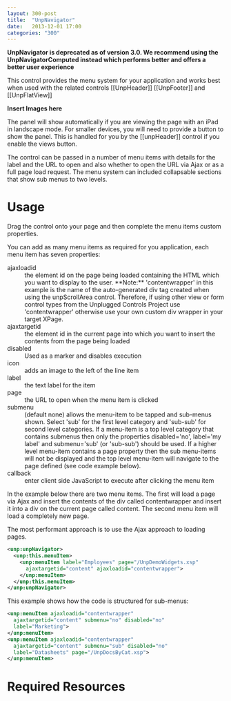```yaml
---
layout: 300-post
title:  "UnpNavigator"
date:   2013-12-01 17:00
categories: "300"
---
```


**UnpNavigator is deprecated as of version 3.0. We recommend using the UnpNavigatorComputed instead which performs better and offers a better user experience**

This control provides the menu system for your application and works best when used with the related controls [[UnpHeader]] [[UnpFooter]] and [[UnpFlatView]]

**Insert Images here**

The panel will show automatically if you are viewing the page with an iPad in landscape mode. For smaller devices, you will need to provide a button to show the panel. This is handled for you by the [[unpHeader]] control if you enable the views button.

The control can be passed in a number of menu items with details for the label and the URL to open and also whether to open the URL via Ajax or as a full page load request.
The menu system can included collapsable sections that show sub menus to two levels.

# Usage
Drag the control onto your page and then complete the menu items custom properties.

You can add as many menu items as required for you application, each menu item has seven properties:

<dl class="dl-horizontal">
  <dt>ajaxloadid</dt><dd>the element id on the page being loaded containing the HTML which you want to display to the user. 
**Note:** 'contentwrapper' in this example is the name of the auto-generated div tag created when using the unpScrollArea control. Therefore, if using other view or form control types from the Unplugged Controls Project use 'contentwrapper' otherwise use your own custom div wrapper in your target XPage.</dd>
  <dt>ajaxtargetid</dt><dd>the element id in the current page into which you want to insert the contents from the page being loaded</dd>
  <dt>disabled</dt><dd>Used as a marker and disables execution</dd>
  <dt>icon</dt><dd>adds an image to the left of the line item </dd>
  <dt>label</dt><dd>the text label for the item</dd>
  <dt>page</dt><dd>the URL to open when the menu item is clicked</dd>
  <dt>submenu</dt><dd>(default none) allows the menu-item to be tapped and sub-menus shown. Select 'sub' for the first level category and 'sub-sub' for second level categories. If a menu-item is a top level category that contains submenus then only the properties disabled='no', label='my label' and submenu='sub' (or 'sub-sub') should be used. If a higher level menu-item contains a page property then the sub menu-items will not be displayed and the top level menu-item will navigate to the page defined (see code example below). </dd>
  <dt>callback</dt><dd>enter client side JavaScript to execute after clicking the menu item</dd>
</dl>

In the example below there are two menu items. The first will load a page via Ajax and insert the contents of the div called contentwrapper and insert it into a div on the current page called content. The second menu item will load a completely new page.

The most performant approach is to use the Ajax approach to loading pages.

```xml
<unp:unpNavigator>
  <unp:this.menuItem>
    <unp:menuItem label="Employees" page="/UnpDemoWidgets.xsp"
      ajaxtargetid="content" ajaxloadid="contentwrapper">
    </unp:menuItem>
  </unp:this.menuItem>
</unp:unpNavigator>
```

This example shows how the code is structured for sub-menus:

```xml
<unp:menuItem ajaxloadid="contentwrapper"
  ajaxtargetid="content" submenu="no" disabled="no"
  label="Marketing">
</unp:menuItem>
<unp:menuItem ajaxloadid="contentwrapper"
  ajaxtargetid="content" submenu="sub" disabled="no"
  label="Datasheets" page="/UnpDocsByCat.xsp">
</unp:menuItem>
```

# Required Resources

